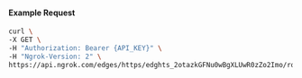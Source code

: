 <!-- Code generated for API Clients. DO NOT EDIT. -->

#### Example Request

```bash
curl \
-X GET \
-H "Authorization: Bearer {API_KEY}" \
-H "Ngrok-Version: 2" \
https://api.ngrok.com/edges/https/edghts_2otazkGFNu0wBgXLUwR0zZo2Imo/routes/edghtsrt_2otazh2VHp77c7EoDxZ2mxvm4jZ/response_headers
```
